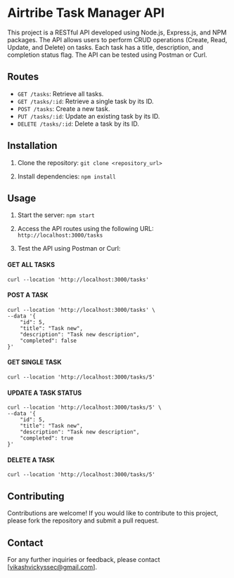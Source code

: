 # Airtribe Task Manager API

This project is a RESTful API developed using Node.js, Express.js, and NPM packages. The API allows users to perform CRUD operations (Create, Read, Update, and Delete) on tasks. Each task has a title, description, and completion status flag. The API can be tested using Postman or Curl.

## Routes

- `GET /tasks`: Retrieve all tasks.
- `GET /tasks/:id`: Retrieve a single task by its ID.
- `POST /tasks`: Create a new task.
- `PUT /tasks/:id`: Update an existing task by its ID.
- `DELETE /tasks/:id`: Delete a task by its ID.

## Installation

1. Clone the repository:
``` git clone <repository_url> ```

2. Install dependencies:
``` npm install ```


## Usage

1. Start the server:
``` npm start ```

2. Access the API routes using the following URL:
``` http://localhost:3000/tasks ```

3. Test the API using Postman or Curl:

#### GET ALL TASKS

``` 
curl --location 'http://localhost:3000/tasks' 
```

#### POST A TASK

``` 
curl --location 'http://localhost:3000/tasks' \
--data '{
    "id": 5,
    "title": "Task new",
    "description": "Task new description",
    "completed": false
}' 

```

#### GET SINGLE TASK
``` 
curl --location 'http://localhost:3000/tasks/5' 
```

#### UPDATE A TASK STATUS
```
curl --location 'http://localhost:3000/tasks/5' \
--data '{
    "id": 5,
    "title": "Task new",
    "description": "Task new description",
    "completed": true
}'
```

#### DELETE A TASK
``` 
curl --location 'http://localhost:3000/tasks/5' 
```


## Contributing

Contributions are welcome! If you would like to contribute to this project, please fork the repository and submit a pull request.

## Contact

For any further inquiries or feedback, please contact [vikashvickyssec@gmail.com].
